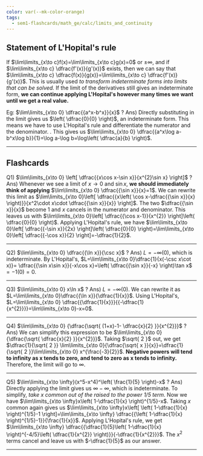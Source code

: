 ```yaml
---
color: var(--mk-color-orange)
tags:
  - sem1-flashcards/math_ge/calc/limits_and_continuity
---
```




## Statement of L'Hopital's rule
If $\lim\limits_{x\to c}f(x)=\lim\limits_{x\to c}g(x)=0$ or $\pm \infty$, and if $\lim\limits_{x\to c} \dfrac{f'(x)}{g'(x)}$ exists, then we can say that $\lim\limits_{x\to c} \dfrac{f(x)}{g(x)}=\lim\limits_{x\to c} \dfrac{f'(x)}{g'(x)}$. This is usually used *to transform indeterminate forms into limits that can be solved.*
If the limit of the derivatives still gives an indeterminate form, **we can continue applying L'Hopital's however many times we want until we get a real value.** 

Eg: $\lim\limits_{x\to 0} \dfrac{{a^x-b^x}}{x}$
?
Ans) Directly substituting in the limit gives us $\left( \dfrac{0}{0} \right)$, an indeterminate form. This means we have to use L'Hopital's rule and differentiate the numerator and the denominator.
.
This gives us $\lim\limits_{x\to 0} \dfrac{{a^x\log a-b^x\log b}}{1}=\log a-\log b=\log\left( \dfrac{a}{b} \right)$.
<div style='border-top: 1px solid; width: 100%; margin-top:3px; margin-bottom: 0px;'></div>
<!--SR:!2025-01-09,4,270-->










## Flashcards
Q1) $\lim\limits_{x\to 0} \left[ \dfrac{{x\cos x-\sin x}}{x^{2}\sin x} \right]$
?
Ans) Whenever we see a limit of $x\to 0$ and $\sin x$, **we should immediately think of applying** $\lim\limits_{x\to 0} \dfrac{{\sin x}}{x}=1$. We can rewrite this limit as $\lim\limits_{x\to 0}\left[ \dfrac{{x\left( \cos x-\dfrac{{\sin x}}{x} \right)}}{x^2\cdot x\cdot \dfrac{{\sin x}}{x}} \right]$. The two $\dfrac{{\sin x}}{x}$ become $1$ and $x$ cancels in the numerator and denominator. This leaves us with $\lim\limits_{x\to 0}\left[ \dfrac{{\cos x-1}}{x^{2}} \right]\left( \dfrac{0}{0} \right)$. Applying L'Hopital's rule, we have $\lim\limits_{x\to 0}\left[ \dfrac{{-\sin x}}{2x} \right]\left( \dfrac{0}{0} \right)=\lim\limits_{x\to 0}\left[ \dfrac{{-\cos x}}{2} \right]=-\dfrac{1}{2}$.
<!--SR:!2025-01-09,4,274-->

<div style='border-top: 1px solid; width: 100%; margin-top:3px; margin-bottom: 0px;'></div>

Q2) $\lim\limits_{x\to 0} \dfrac{{\ln x}}{\csc x}$
?
Ans) $L=-\infty(0)$, which is indeterminate.
By L'Hopital's, $L=\lim\limits_{x\to 0}\dfrac{1}{x(-\csc x\cot x)}= \dfrac{{\sin x\sin x}}{-x\cos x}=\left( \dfrac{{\sin x}}{-x} \right)\tan x$
$=-1(0)=0$.
<div style='border-top: 1px solid; width: 100%; margin-top:3px; margin-bottom: 0px;'></div>
<!--SR:!2025-01-06,1,230-->

Q3) $\lim\limits_{x\to 0} x\ln x$
?
Ans) $L=-\infty(0)$. We can rewrite it as $L=\lim\limits_{x\to 0}\dfrac{{\ln x}}{\dfrac{1}{x}}$. Using L'Hopital's, $L=\lim\limits_{x\to 0} \dfrac{{\dfrac{1}{x}}}{{-\dfrac{1}{x^{2}}}}=\lim\limits_{x\to 0}-x=0$.
<div style='border-top: 1px solid; width: 100%; margin-top:3px; margin-bottom: 0px;'></div>
<!--SR:!2025-01-09,4,274-->

Q4) $\lim\limits_{x\to 0} {\dfrac{\sqrt{ (1+x)-1- \dfrac{x}{2} }}{x^{2}}}$
?
Ans) We can simplify this expression to be $\lim\limits_{x\to 0} {\dfrac{\sqrt{ \dfrac{x}{2} }}{x^{2}}}$. Taking $\sqrt{ 2 }$ out, we get $\dfrac{1}{\sqrt{ 2 }} \lim\limits_{x\to 0}{\dfrac{\sqrt{ x }}{x}}=\dfrac{1}{\sqrt{ 2 }}\lim\limits_{x\to 0} x^{\frac{-3}{2}}$. **Negative powers will tend to infinity as x tends to zero, and tend to zero as x tends to infinity.** Therefore, the limit will go to $\infty$.
<div style='border-top: 1px solid; width: 100%; margin-top:3px; margin-bottom: 0px;'></div>
<!--SR:!2025-01-09,4,270-->

Q5) $\lim\limits_{x\to \infty}(x^5-x^4)^\left( \frac{1}{5} \right)-x$
?
Ans) Directly applying the limit gives us $\infty-\infty$, which is indeterminate. To simplify, *take x common out of the raised to the power 1/5 term.* Now we have $\lim\limits_{x\to \infty}x\left( 1-\dfrac{1}{x} \right)^{1/5}-x$. Taking $x$ common again gives us $\lim\limits_{x\to \infty}x\left[ \left( 1-\dfrac{1}{x} \right)^{1/5}-1 \right]=\lim\limits_{x\to \infty} \dfrac{{\left( 1-\dfrac{1}{x} \right)^{1/5}-1}}{\frac{1}{x}}$. Applying L'Hopital's rule, we get $\lim\limits_{x\to \infty} \dfrac{{\dfrac{1}{5}\left( 1-\dfrac{1}{x} \right)^{-4/5}\left( \dfrac{1}{x^{2}} \right)}}{-\dfrac{1}{x^{2}}}$. The $x^{2}$ terms cancel and leave us with $-\dfrac{1}{5}$ as our answer.
<div style='border-top: 1px solid; width: 100%; margin-top:3px; margin-bottom: 0px;'></div>
<!--SR:!2025-01-09,4,270-->
